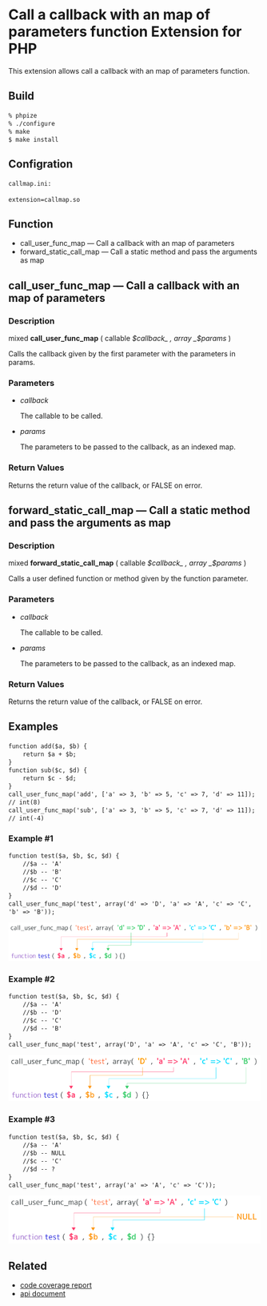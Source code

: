 # Call a callback with an map of parameters function Extension for PHP

This extension allows call a callback with an map of parameters function.

## Build

    % phpize
    % ./configure
    % make
    $ make install

## Configration

    callmap.ini:

    extension=callmap.so

## Function

* call\_user\_func\_map — Call a callback with an map of parameters
* forward\_static\_call\_map — Call a static method and pass the arguments as map

## call\_user\_func\_map — Call a callback with an map of parameters

### Description

mixed **call\_user\_func\_map** ( callable _$callback_ , array _$params_ )

Calls the callback given by the first parameter with the parameters in params.

### Parameters

* _callback_

  The callable to be called.

* _params_

  The parameters to be passed to the callback, as an indexed map.

### Return Values

Returns the return value of the callback, or FALSE on error.


## forward\_static\_call\_map — Call a static method and pass the arguments as map

### Description

mixed **forward\_static\_call\_map** ( callable _$callback_ , array _$params_ )

Calls a user defined function or method given by the function parameter.

### Parameters

* _callback_

  The callable to be called.

* _params_

  The parameters to be passed to the callback, as an indexed map.

### Return Values

Returns the return value of the callback, or FALSE on error.


## Examples

    function add($a, $b) {
        return $a + $b;
    }
    function sub($c, $d) {
        return $c - $d;
    }
    call_user_func_map('add', ['a' => 3, 'b' => 5, 'c' => 7, 'd' => 11]);
    // int(8)
    call_user_func_map('sub', ['a' => 3, 'b' => 5, 'c' => 7, 'd' => 11]);
    // int(-4)

### Example #1

    function test($a, $b, $c, $d) {
        //$a -- 'A'
        //$b -- 'B'
        //$c -- 'C'
        //$d -- 'D'
    }
    call_user_func_map('test', array('d' => 'D', 'a' => 'A', 'c' => 'C', 'b' => 'B'));

![Example 1](docs/example_01.png)

### Example #2

    function test($a, $b, $c, $d) {
        //$a -- 'A'
        //$b -- 'D'
        //$c -- 'C'
        //$d -- 'B'
    }
    call_user_func_map('test', array('D', 'a' => 'A', 'c' => 'C', 'B'));

![Example 2](docs/example_02.png)

### Example #3

    function test($a, $b, $c, $d) {
        //$a -- 'A'
        //$b -- NULL
        //$c -- 'C'
        //$d -- ?
    }
    call_user_func_map('test', array('a' => 'A', 'c' => 'C'));

![Example 3](docs/example_03.png)

## Related

* [code coverage report](http://gcov.at-ninja.jp/php-ext-callmap/)
* [api document](http://api.at-ninja.jp/php-ext-callmap/)

